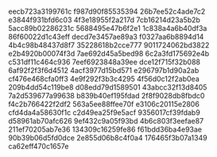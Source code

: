 eecb723a3199761c
f987d90f85535394
26b7ee52c4ade7c2
e3844f931bfd6c03
4f3e18955f2a217d
7cb16214d23a5b2b
5acc89b02286231c
5688495e47b6f2e1
1c838a4a6b40df3a
86f60022d1c43eff
decd7e3457ae89a3
f0327aa6b8894d14
4b4c98b48437d8f7
35228618b2cce777
9011724062bd3822
e2b4920b00074f3d
7ae692d45a5bed98
6c2a3fd175692e4b
c531df11c464c936
7eef6923848a39ee
dce12f715f32b088
6af92f2f3f6d4512
4acf3977d15bd571
e296797b1d90a2ab
cf476e468cfa0ff3
4e9f292f3b3c4295
4f56d0c12f2ab0ea
209b4dd54c119be8
d08edd79d1589501
43abcc32f13d8405
7a2d539677a99638
b839b40ef195fdad
2f8f9028db8fbdc0
f4c2b766422f2df2
563a5ee88ffee70f
e3106c20115e2806
cfd4da4a58630f1c
c2d49ea25f9e5acf
9356017cf39fdab9
d58961ab70afc626
9ef432c9a05f93bd
4b6c803f3eefae87
211ef70205ab7e36
134309c16259fe86
f61bdd36ba4e93ae
90b39b06d5fd0dce
2e855d06b8c4f0a4
176465f3b07a1349
ca62eff470c1657e
